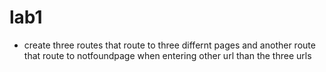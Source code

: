 # lab1
- create three routes that route to three differnt pages and another route that route to notfoundpage when entering other url than the three urls
